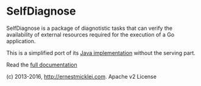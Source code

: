 SelfDiagnose
==

SelfDiagnose is a package of diagnotistic tasks that can verify the availability of external resources required for the execution of a Go application.

This is a simplified port of its [Java implementation](http://selfdiagnose.sourceforge.net/) without the serving part.

Read the [full documentation](http://godoc.org/github.com/emicklei/go-selfdiagnose)

(c) 2013-2016, http://ernestmicklei.com. Apache v2 License